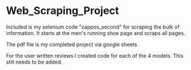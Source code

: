 # Web_Scraping_Project

Included is my selenium code "zappos_second" for scraping the bulk of information.
It starts at the men's running shoe page and scraps all pages.

The pdf file is my completed project via google sheets

For the user written reviews I created code for each of the 4 models. This still needs to be added.

